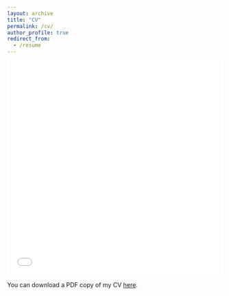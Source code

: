 ```yaml
---
layout: archive
title: "CV"
permalink: /cv/
author_profile: true
redirect_from:
  - /resume
---
```


<iframe src="/files/SUN_Yize_HKU_Resume.pdf" width="100%" height="500" frameborder="no" border="0" marginwidth="0" marginheight="0"></iframe>

You can download a PDF copy of my CV [here](/files/SunYize_CV.pdf).
